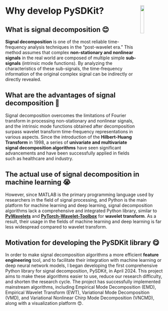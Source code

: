 # Why develop PySDKit?<img width="15%" align="right" src="https://raw.githubusercontent.com/wwhenxuan/PySDKit/main/images/logo.png?raw=true">

## What is signal decomposition 😊

**Signal decomposition** is one of the most reliable time-frequency analysis techniques in the “post-wavelet era.” This method assumes that complex **non-stationary and nonlinear signals** in the real world are composed of multiple simple **sub-signals** (intrinsic mode functions). By analyzing the characteristics of these sub-signals, the time-frequency information of the original complex signal can be indirectly or directly revealed.

## What are the advantages of signal decomposition 🤩

Signal decomposition overcomes the limitations of Fourier transform in processing non-stationary and nonlinear signals, and the intrinsic mode functions obtained after decomposition surpass wavelet transform time-frequency representations in various aspects. Since the introduction of the **Hilbert-Huang Transform** in 1998, a series of **univariate and multivariate signal decomposition algorithms** have seen significant advancements and have been successfully applied in fields such as healthcare and industry.

## The actual use of signal decomposition in machine learning 😭

However, since MATLAB is the primary programming language used by researchers in the field of signal processing, and Python is the main platform for machine learning and deep learning, signal decomposition algorithms lack a comprehensive and integrated Python library, similar to [**PyWavelets**](https://pywavelets.readthedocs.io/en/latest/index.html) and [**PyTorch-Wavelet-Toolbox**](https://github.com/v0lta/PyTorch-Wavelet-Toolbox) for **wavelet transform**. As a result, their usage in the fields of machine learning and deep learning is far less widespread compared to wavelet transform.

## Motivation for developing the PySDKit library 😋

In order to make signal decomposition algorithms a more efficient **feature engineering** tool, and to facilitate their integration with machine learning or deep neural network models, I began developing the first comprehensive Python library for signal decomposition, PySDKit, in April 2024. This project aims to make these algorithms easier to use, reduce our research difficulty, and shorten the research cycle. The project has successfully implemented mainstream algorithms, including Empirical Mode Decomposition (EMD), Empirical Wavelet Transform (EWT), Variational Mode Decomposition (VMD), and Variational Nonlinear Chirp Mode Decomposition (VNCMD), along with a visualization platform 😍.
